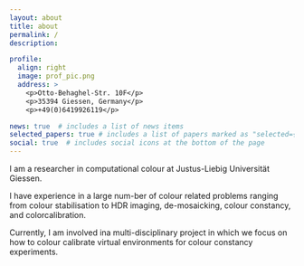 ```yaml
---
layout: about
title: about
permalink: /
description: 

profile:
  align: right
  image: prof_pic.png
  address: >
    <p>Otto-Behaghel-Str. 10F</p>
    <p>35394 Giessen, Germany</p>
    <p>+49(0)6419926119</p>

news: true  # includes a list of news items
selected_papers: true # includes a list of papers marked as "selected={true}"
social: true  # includes social icons at the bottom of the page
---
```


I am a researcher in computational colour at Justus-Liebig Universität Giessen. 

I have experience in a large num-ber of colour related problems ranging from colour stabilisation to HDR imaging, de-mosaicking, colour constancy, and colorcalibration. 

Currently, I am involved ina multi-disciplinary project in which we focus on how to colour calibrate virtual environments for colour constancy experiments. 

